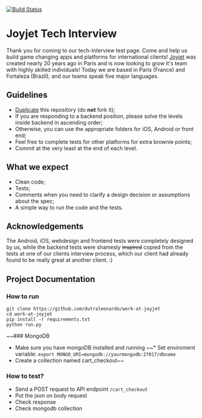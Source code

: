 [![Build Status](https://travis-ci.com/dutraleonardo/joyjet-app-test.svg?branch=master)](https://travis-ci.com/dutraleonardo/joyjet-app-test)

# Joyjet Tech Interview

Thank you for coming to our tech-interview test page. Come and help us build game changing apps and platforms for international clients!
[Joyjet](http://joyjet.com) was created nearly 20 years ago in Paris and is now looking to grow it's team with highly skilled individuals! Today we are based in Paris (France) and Fortaleza (Brazil), and our teams speak five major languages.

## Guidelines

- [Duplicate](https://help.github.com/articles/duplicating-a-repository/) this repository (do **not** fork it);
- If you are responding to a backend position, please solve the levels inside backend in ascending order;
- Otherwise, you can use the appropriate folders for iOS, Android or front end;
- Feel free to complete tests for other platforms for extra brownie points;
- Commit at the very least at the end of each level.

## What we expect

- Clean code;
- Tests;
- Comments when you need to clarify a design decision or assumptions about the spec;
- A simple way to run the code and the tests.

## Acknowledgements

The Android, iOS, webdesign and frontend tests were completely designed by us, while the backend tests were shamesly ~~inspired~~ copied from the tests at one of our clients interview process, which our client had already found to be really great at another client. :)

## Project Documentation
### How to run
```
git clone https://github.com/dutraleonardo/work-at-joyjet
cd work-at-joyjet
pip install -r requirements.txt
python run.py
```

~~### MongoDB
* Make sure you have mongoDB installed and running
~~* Set enviroment variable: ``` export MONGO_URI=mongodb://yourmongodb:27017/dbname ```
* Create a collection named cart_checkout~~

### How to test?
* Send a POST request to API endpoint ``` /cart_checkout ```
* Put the json on body request
* Check response
* Check mongodb collection
